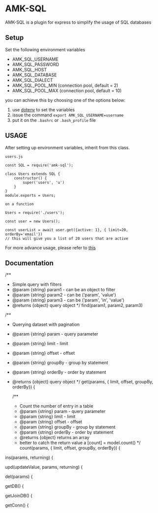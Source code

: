 # AMK-SQL

AMK-SQL is a plugin for express to simplify the usage of SQL databases

## Setup
Set the following environment variables
- AMK_SQL_USERNAME
- AMK_SQL_PASSWORD
- AMK_SQL_HOST
- AMK_SQL_DATABASE
- AMK_SQL_DIALECT
- AMK_SQL_POOL_MIN (connection pool, default = 2)
- AMK_SQL_POOL_MAX (connection pool, default = 10)

you can achieve this by choosing one of the options below:
1. use [dotenv](https://github.com/motdotla/dotenv) to set the variables
2. issue the command ``` export AMK_SQL_USERNAME=username ```
3. put it on the ``` .bashrc ``` or ```.bash_profile``` file

## USAGE

After setting up environment variables, inherit from this class.

`users.js`
```
const SQL = require('amk-sql');

class Users extends SQL {
	constructor() {
		super('users', 'u')
	}
}
module.exports = Users;
```

`on a function`
```
Users = require('./users');

const user = new Users();

const userList = await user.get({active: 1}, { limit=20, orderBy='email'})
// this will give you a list of 20 users that are active
```

For more advance usage, please refer to [this]()

## Documentation

/**
* Simple query with filters
* @param {string} param1 - can be an object to filter
* @param {string} param2 - can be ('param', 'value')
* @param {string} param3 - can be ('param', 'in', 'value')
* @returns {object} query object
*/
find(param1, param2, param3)

/**
* Querying dataset with pagination
* @param {string} param - query parameter
* @param {string} limit - limit
* @param {string} offset - offset
* @param {string} groupBy - group by statement
* @param {string} orderBy - order by statement
* @returns {object} query object
*/
get(params, { limit, offset, groupBy, orderBy}) {

	/**
	* Count the number of entry in a table
	* @param {string} param - query parameter
	* @param {string} limit - limit
	* @param {string} offset - offset
	* @param {string} groupBy - group by statement
	* @param {string} orderBy - order by statement
	* @returns {object} returns an array
	* better to catch the return value a [count] = model.count()
	*/
	count(params, { limit, offset, groupBy, orderBy}) {

ins(params, returning) {

upd(updateValue, params, returning) {

del(params) {

getDB() {

getJoinDB() {

getConn() {
